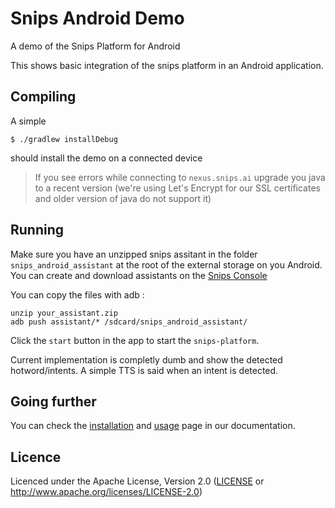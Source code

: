 # Snips Android Demo
A demo of the Snips Platform for Android

This shows basic integration of the snips platform in an Android application.

## Compiling 

A simple 
```
$ ./gradlew installDebug
```
should install the demo on a connected device

> If you see errors while connecting to `nexus.snips.ai` upgrade you java to a recent version (we're using Let's Encrypt for our SSL certificates and older version of java do not support it)

## Running

Make sure you have an unzipped snips assitant in the folder `snips_android_assistant` at the root of the external storage on you Android. You can create and download assistants on the [Snips Console](https://console.snips.ai)

You can copy the files with adb :

```
unzip your_assistant.zip
adb push assistant/* /sdcard/snips_android_assistant/
```


Click the `start` button in the app to start the `snips-platform`.

Current implementation is completly dumb and show the detected hotword/intents. A simple TTS is said when an intent is detected.

## Going further

You can check the [installation](https://snips.gitbook.io/documentation/installing-snips/on-android) and [usage](https://snips.gitbook.io/documentation/installing-snips/on-android/using-the-platform-on-android) page in our documentation.

## Licence 

Licenced under the Apache License, Version 2.0 ([LICENSE](./LICENCE) or http://www.apache.org/licenses/LICENSE-2.0)
